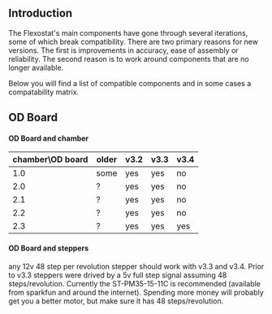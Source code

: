 ## Introduction
The Flexostat's main components have gone through several iterations, 
some of which break compatibility.  There are two primary reasons for 
new versions.  The first is improvements in accuracy, ease of assembly
or reliability.  The second reason is to work around components that
are no longer available.  

Below you will find a list of compatible components and in some cases
a compatability matrix.

## OD Board

#### OD Board and chamber
| chamber\OD board | older | v3.2 | v3.3 | v3.4 |
|------------------|-------|------|------|------|
| 1.0              | some  | yes  | yes  | no   |
| 2.0              | ?     | yes  | yes  | no   |
| 2.1              | ?     | yes  | yes  | no   |
| 2.2              | ?     | yes  | yes  | no   |
| 2.3              | ?     | yes  | yes  | yes  |

#### OD Board and steppers
any 12v 48 step per revolution stepper should work with v3.3 and v3.4.  Prior to v3.3 steppers were drived by a 5v full step signal assuming 48 steps/revolution.  Currently the ST-PM35-15-11C is recommended (available from sparkfun and around the internet).  Spending more money will probably get you a better motor, but make sure it has 48 steps/revolution.  
